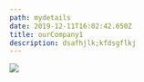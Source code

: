 ```yaml
---
path: mydetails
date: 2019-12-11T16:02:42.650Z
title: ourCompany1
description: dsafhjlk;kfdsgflkj
---
```

![](/assets/card-1-1-1.jpg)
